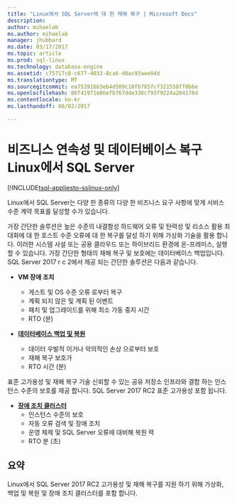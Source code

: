 ```yaml
---
title: "Linux에서 SQL Server에 대 한 재해 복구 | Microsoft Docs"
description: 
author: mihaelab
ms.author: mihaelab
manager: jhubbard
ms.date: 03/17/2017
ms.topic: article
ms.prod: sql-linux
ms.technology: database-engine
ms.assetid: c75717c8-c677-4033-8ca6-d0ac93aee04d
ms.translationtype: MT
ms.sourcegitcommit: ea75391663eb4d509c10fb785fcf321558ff0b6e
ms.openlocfilehash: 86f41971e06efb767dde336cf93f9224a204176d
ms.contentlocale: ko-kr
ms.lasthandoff: 08/02/2017

---
```

# <a name="business-continuity-and-database-recovery-sql-server-on-linux"></a>비즈니스 연속성 및 데이터베이스 복구 Linux에서 SQL Server

[!INCLUDE[tsql-appliesto-sslinux-only](../../docs/includes/tsql-appliesto-sslinux-only.md)]

Linux에서 SQL Server는 다양 한 종류의 다양 한 비즈니스 요구 사항에 맞게 서비스 수준 계약 목표를 달성할 수가 있습니다.

가장 간단한 솔루션은 높은 수준의 내결함성 하드웨어 오류 및 탄력성 및 리소스 활용 최대화에 대 한 호스트 수준 오류에 대 한 복구를 달성 하기 위해 가상화 기술을 활용 합니다. 이러한 시스템 사설 또는 공용 클라우드 또는 하이브리드 환경에 온-프레미스, 실행할 수 있습니다. 가장 간단한 형태의 재해 복구 및 보호에는 데이터베이스 백업입니다. SQL Server 2017 r c 2에서 제공 되는 간단한 솔루션은 다음과 같습니다.

- **VM 장애 조치**
    - 게스트 및 OS 수준 오류 로부터 복구
    - 계획 되지 않은 및 계획 된 이벤트
    - 패치 및 업그레이드를 위해 최소 가동 중지 시간
    - RTO (분)


- [**데이터베이스 백업 및 복원**](sql-server-linux-backup-and-restore-database.md) 
    - 데이터 우발적 이거나 악의적인 손상 으로부터 보호
    - 재해 복구 보호가
    - RTO 시간 (분)

표준 고가용성 및 재해 복구 기술 신뢰할 수 있는 공유 저장소 인프라와 결합 하는 인스턴스 수준의 보호를 제공 합니다. SQL Server 2017 RC2 표준 고가용성 포함 됩니다.

- [**장애 조치 클러스터**](sql-server-linux-shared-disk-cluster-configure.md)
    - 인스턴스 수준의 보호
    - 자동 오류 검색 및 장애 조치
    - 운영 체제 및 SQL Server 오류에 대비해 복원 력
    - RTO 분 (초)


## <a name="summary"></a>요약

Linux에서 SQL Server 2017 RC2 고가용성 및 재해 복구를 지원 하기 위해 가상화, 백업 및 복원 및 장애 조치 클러스터를 포함 합니다. 
